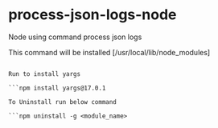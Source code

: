 # process-json-logs-node
Node using command process json logs

This command will be installed [/usr/local/lib/node_modules]
```npm install -g .

Run to install yargs

```npm install yargs@17.0.1

To Uninstall run below command

```npm uninstall -g <module_name>

